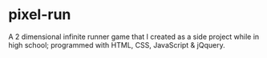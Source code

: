 # pixel-run
A 2 dimensional infinite runner game that I created as a side project while in high school; programmed with HTML, CSS, JavaScript &amp; jQquery.
